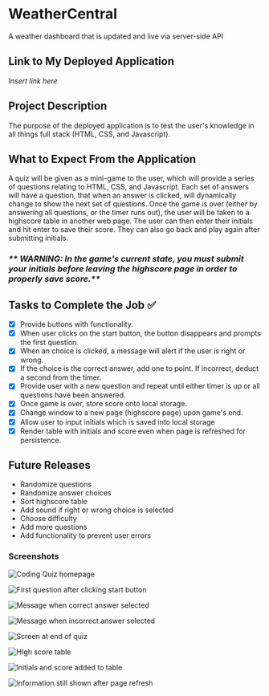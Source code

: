 # WeatherCentral
A weather dashboard that is updated and live via server-side API
## Link to My Deployed Application

_Insert link here_
## Project Description

The purpose of the deployed application is to test the user's knowledge in all things full stack (HTML, CSS, and Javascript). 

## What to Expect From the Application

A quiz will be given as a mini-game to the user, which will provide a series of questions relating to HTML, CSS, and Javascript. Each set of answers will have a question, that when an answer is clicked, will dynamically change to show the next set of questions. Once the game is over (either by answering all questions, or the timer runs out), the user will be taken to a highscore table in another web page. The user can then enter their initials and hit enter to save their score. They can also go back and play again after submitting initials.

### _** WARNING: In the game's current state, you must submit your initials before leaving the highscore page in order to properly save score.**_

## Tasks to Complete the Job :white_check_mark:
- [x] Provide buttons with functionality.
- [x] When user clicks on the start button, the button disappears and prompts the first question.
- [x] When an choice is clicked, a message will alert if the user is right or wrong.
- [x] If the choice is the correct answer, add one to point. If incorrect, deduct a second from the timer.
- [x] Provide user with a new question and repeat until either timer is up or all questions have been answered.
- [x] Once game is over, store score onto local storage.
- [x] Change window to a new page (highscore page) upon game's end.
- [x] Allow user to input initials which is saved into local storage
- [x] Render table with initials and score even when page is refreshed for persistence.

## Future Releases

* Randomize questions
* Randomize answer choices
* Sort highscore table
* Add sound if right or wrong choice is selected
* Choose difficulty
* Add more questions
* Add functionality to prevent user errors

### Screenshots

![Coding Quiz homepage](./Assets/Images/Image1.PNG)

![First question after clicking start button](./Assets/Images/Image2.PNG)

![Message when correct answer selected](./Assets/Images/Image3.PNG)

![Message when incorrect answer selected](./Assets/Images/Image4.PNG)

![Screen at end of quiz](./Assets/Images/Image5.PNG)

![HIgh score table](./Assets/Images/Image6.PNG)

![Initials and score added to table](./Assets/Images/Image7.PNG)

![Information still shown after page refresh](./Assets/Images/Image8.PNG)